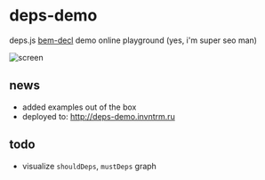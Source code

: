 # deps-demo
deps.js [bem-decl](https://github.com/bem-sdk/bem-decl) demo online playground (yes, i'm super seo man)

![screen](https://cloud.githubusercontent.com/assets/6201068/21011805/0dcb4cb2-bd64-11e6-849d-e389c747363f.png)

## news

* added examples out of the box
* deployed to: http://deps-demo.invntrm.ru

## todo

* visualize `shouldDeps`, `mustDeps` graph
